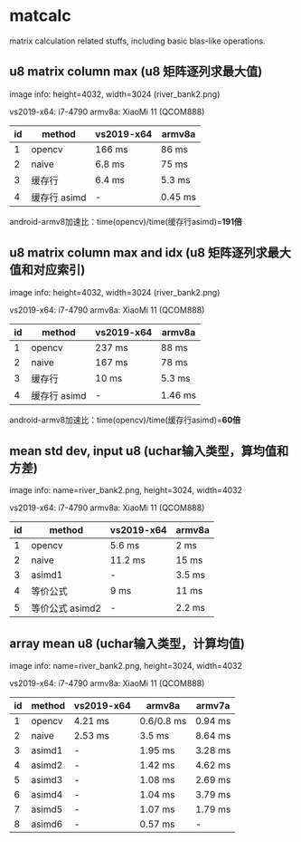 # matcalc

matrix calculation related stuffs, including basic blas-like operations.

## u8 matrix column max (u8 矩阵逐列求最大值)

image info: height=4032, width=3024 (river_bank2.png)

vs2019-x64: i7-4790
armv8a: XiaoMi 11 (QCOM888)

| id | method      | vs2019-x64 | armv8a  |
| -- | ----------- | ---------- | ------- |
| 1  | opencv      |  166 ms    |  86 ms  |
| 2  | naive       |  6.8 ms    |  75 ms  |
| 3  | 缓存行       |  6.4 ms    | 5.3 ms  |
| 4  | 缓存行 asimd |  -         | 0.45 ms |

android-armv8加速比：time(opencv)/time(缓存行asimd)=**191倍**


## u8 matrix column max and idx (u8 矩阵逐列求最大值和对应索引)

image info: height=4032, width=3024 (river_bank2.png)

vs2019-x64: i7-4790
armv8a: XiaoMi 11 (QCOM888)

| id | method      | vs2019-x64 | armv8a  |
| -- | ----------- | ---------- | ------- |
| 1  | opencv      |  237 ms    |   88 ms  |
| 2  | naive       |  167 ms    |   78 ms  |
| 3  | 缓存行       |  10 ms    |  5.3 ms  |
| 4  | 缓存行 asimd |  -         | 1.46 ms |

android-armv8加速比：time(opencv)/time(缓存行asimd)=**60倍**


## mean std dev, input u8 (uchar输入类型，算均值和方差)

image info: name=river_bank2.png, height=3024, width=4032

vs2019-x64: i7-4790
armv8a: XiaoMi 11 (QCOM888)

| id | method      | vs2019-x64 | armv8a   |
| -- | ----------- | ---------- | -------- |
| 1  | opencv      |  5.6 ms    |  2 ms    |
| 2  | naive       |  11.2 ms   |  15 ms   |
| 3  | asimd1      |   -        |  3.5 ms  |
| 4  | 等价公式     |    9 ms    |  11 ms   |
| 5  | 等价公式 asimd2 | -       |  2.2 ms  |

## array mean u8 (uchar输入类型，计算均值)

image info: name=river_bank2.png, height=3024, width=4032

vs2019-x64: i7-4790
armv8a: XiaoMi 11 (QCOM888)

| id | method      | vs2019-x64 | armv8a   | armv7a    |
| -- | ----------- | ---------- | -------- | --------- |
| 1  | opencv      |  4.21 ms   |0.6/0.8 ms|  0.94 ms  |
| 2  | naive       |  2.53 ms   |  3.5 ms  |  8.64 ms  |
| 3  | asimd1      |  -         |  1.95 ms |  3.28 ms  |
| 4  | asimd2      |  -         |  1.42 ms |  4.62 ms  |
| 5  | asimd3      |  -         |  1.08 ms |  2.69 ms  |
| 6  | asimd4      |  -         |  1.04 ms |  3.79 ms  |
| 7  | asimd5      |  -         |  1.07 ms |  1.79 ms  |
| 8  | asimd6      |  -         |  0.57 ms |  -        |
 